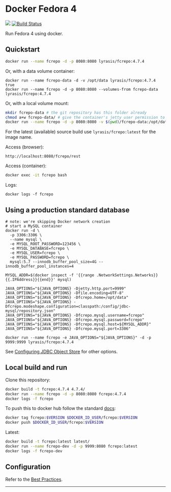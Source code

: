 # Docker Fedora 4

[![](https://badge.imagelayers.io/lyrasis/fcrepo:4.7.4.svg)](https://imagelayers.io/?images=lyrasis/fcrepo:4.7.4 'Get your own badge on imagelayers.io')
[![Build Status](https://travis-ci.org/lyrasis/docker-fcrepo.svg?branch=master)](https://travis-ci.org/lyrasis/docker-fcrepo)

Run Fedora 4 using docker.

## Quickstart

```bash
docker run --name fcrepo -d -p 8080:8080 lyrasis/fcrepo:4.7.4
```

Or, with a data volume container:

```
docker run --name fcrepo-data -d -v /opt/data lyrasis/fcrepo:4.7.4 true
docker run --name fcrepo -d -p 8080:8080 --volumes-from fcrepo-data lyrasis/fcrepo:4.7.4
```

Or, with a local volume mount:

```bash
mkdir fcrepo-data # the git repository has this folder already
chmod a+w fcrepo-data/ # give the container's jetty user permission to write
docker run --name fcrepo -d -p 8080:8080 -v $(pwd)/fcrepo-data:/opt/data lyrasis/fcrepo:4.7.4
```

For the latest (available) source build use `lyrasis/fcrepo:latest` for the image name.

Access (browser):

```
http://localhost:8080/fcrepo/rest
```

Access (container):

```bash
docker exec -it fcrepo bash
```

Logs:

```
docker logs -f fcrepo
```

## Using a production standard database

```
# note: we're skipping Docker network creation
# start a MySQL container
docker run -d \
  -p 3306:3306 \
  --name mysql \
  -e MYSQL_ROOT_PASSWORD=123456 \
  -e MYSQL_DATABASE=fcrepo \
  -e MYSQL_USER=fcrepo \
  -e MYSQL_PASSWORD=fcrepo \
  mysql:5.7 --innodb_buffer_pool_size=4G --innodb_buffer_pool_instances=4

MYSQL_ADDR=$(docker inspect -f '{{range .NetworkSettings.Networks}}{{.IPAddress}}{{end}}' mysql)

JAVA_OPTIONS="${JAVA_OPTIONS} -Djetty.http.port=9999"
JAVA_OPTIONS="${JAVA_OPTIONS} -Dfile.encoding=UTF-8"
JAVA_OPTIONS="${JAVA_OPTIONS} -Dfcrepo.home=/opt/data"
JAVA_OPTIONS="${JAVA_OPTIONS} -Dfcrepo.modeshape.configuration=classpath:/config/jdbc-mysql/repository.json"
JAVA_OPTIONS="${JAVA_OPTIONS} -Dfcrepo.mysql.username=fcrepo"
JAVA_OPTIONS="${JAVA_OPTIONS} -Dfcrepo.mysql.password=fcrepo"
JAVA_OPTIONS="${JAVA_OPTIONS} -Dfcrepo.mysql.host=${MYSQL_ADDR}"
JAVA_OPTIONS="${JAVA_OPTIONS} -Dfcrepo.mysql.port=3306"

docker run --name fcrepo -e JAVA_OPTIONS="${JAVA_OPTIONS}" -d -p 9999:9999 lyrasis/fcrepo:4.7.4
```

See [Configuring JDBC Object Store](https://wiki.duraspace.org/display/FEDORA4x/Configuring+JDBC+Object+Store) for other options.

## Local build and run

Clone this repository:

```bash
docker build -t fcrepo:4.7.4 4.7.4/
docker run --name fcrepo -d -p 8080:8080 fcrepo:4.7.4
docker logs -f fcrepo
```

To push this to docker hub follow the standard [docs](https://docs.docker.com/docker-cloud/builds/push-images/):

```bash
docker tag fcrepo:$VERSION $DOCKER_ID_USER/fcrepo:$VERSION
docker push $DOCKER_ID_USER/fcrepo:$VERSION
```

Latest:

```bash
docker build -t fcrepo:latest latest/
docker run --name fcrepo-dev -d -p 9999:8080 fcrepo:latest
docker logs -f fcrepo-dev
```

## Configuration

Refer to the [Best Practices](https://wiki.duraspace.org/display/FEDORA4x/Best+Practices+-+Fedora+Configuration).

---
